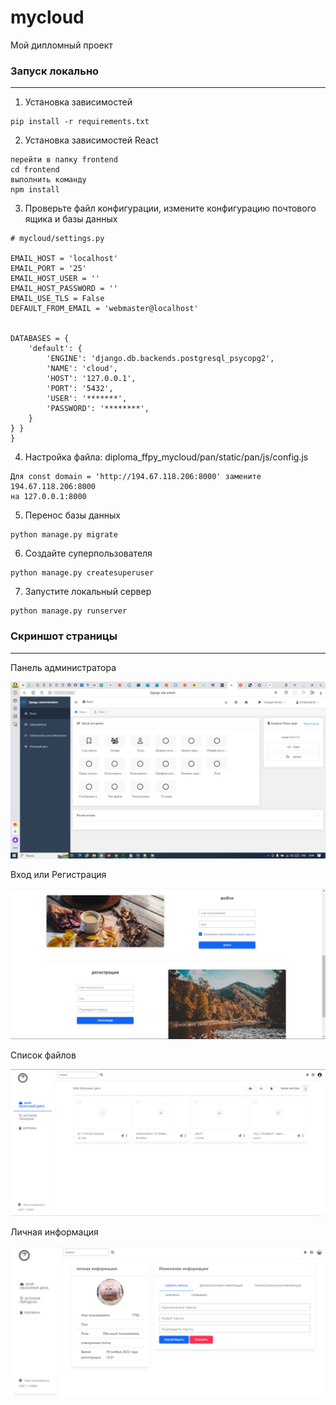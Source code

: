 # mycloud
Мой дипломный проект  


### Запуск локально
___
1. Установка зависимостей
```
pip install -r requirements.txt
```

2. Установка зависимостей React

```
перейти в папку frontend
cd frontend
выполнить команду
npm install
```

3. Проверьте файл конфигурации, измените конфигурацию почтового ящика и базы данных
```
# mycloud/settings.py

EMAIL_HOST = 'localhost'
EMAIL_PORT = '25'
EMAIL_HOST_USER = ''
EMAIL_HOST_PASSWORD = ''
EMAIL_USE_TLS = False
DEFAULT_FROM_EMAIL = 'webmaster@localhost'


DATABASES = {
    'default': {
        'ENGINE': 'django.db.backends.postgresql_psycopg2',
        'NAME': 'cloud',
        'HOST': '127.0.0.1',
        'PORT': '5432',
        'USER': '*******',
        'PASSWORD': '********',
    }
} }
}
```

4. Настройка файла: diploma_ffpy_mycloud/pan/static/pan/js/config.js
```
Для const domain = 'http://194.67.118.206:8000' замените 194.67.118.206:8000
на 127.0.0.1:8000

```
5. Перенос базы данных
```
python manage.py migrate

```
6. Создайте суперпользователя
```
python manage.py createsuperuser
```
7. Запустите локальный сервер
```
python manage.py runserver
```
### Скриншот страницы
___ 
Панель администратора

![screen shot](images/admin.jpeg) 

Вход или Регистрация  

![screen shot](images/auth.png)  

Список файлов  

![screen shot](images/main.jpeg)

Личная информация 

![screen shot](images/info.jpeg)  

